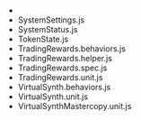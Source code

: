-
- SystemSettings.js
- SystemStatus.js
- TokenState.js
- TradingRewards.behaviors.js
- TradingRewards.helper.js
- TradingRewards.spec.js
- TradingRewards.unit.js
- VirtualSynth.behaviors.js
- VirtualSynth.unit.js
- VirtualSynthMastercopy.unit.js

